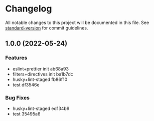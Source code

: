 # Changelog

All notable changes to this project will be documented in this file. See [standard-version](https://github.com/conventional-changelog/standard-version) for commit guidelines.

## 1.0.0 (2022-05-24)


### Features

* eslint+prettier init ab68a93
* filters+directives init ba1b7dc
* husky+lint-staged fb86f10
* test df3546e


### Bug Fixes

* husky+lint-staged ed134b9
* test 35495a6
